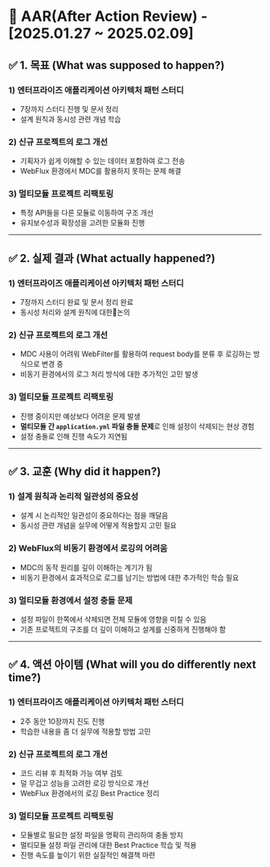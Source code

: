 # 📌 AAR(After Action Review) - [2025.01.27 ~ 2025.02.09]

## ✅ 1. 목표 (What was supposed to happen?)
### 1) 엔터프라이즈 애플리케이션 아키텍처 패턴 스터디
- 7장까지 스터디 진행 및 문서 정리
- 설계 원칙과 동시성 관련 개념 학습

### 2) 신규 프로젝트의 로그 개선
- 기획자가 쉽게 이해할 수 있는 데이터 포함하여 로그 전송
- WebFlux 환경에서 MDC를 활용하지 못하는 문제 해결

### 3) 멀티모듈 프로젝트 리팩토링
- 특정 API들을 다른 모듈로 이동하여 구조 개선
- 유지보수성과 확장성을 고려한 모듈화 진행

---

## ✅ 2. 실제 결과 (What actually happened?)
### 1) 엔터프라이즈 애플리케이션 아키텍처 패턴 스터디
- 7장까지 스터디 완료 및 문서 정리 완료
- 동시성 처리와 설계 원칙에 대한논의

### 2) 신규 프로젝트의 로그 개선
- MDC 사용이 어려워 WebFilter를 활용하여 request body를 분류 후 로깅하는 방식으로 변경 중
- 비동기 환경에서의 로그 처리 방식에 대한 추가적인 고민 발생

### 3) 멀티모듈 프로젝트 리팩토링
- 진행 중이지만 예상보다 어려운 문제 발생
- **멀티모듈 간 `application.yml` 파일 충돌 문제**로 인해 설정이 삭제되는 현상 경험
- 설정 충돌로 인해 진행 속도가 지연됨

---

## ✅ 3. 교훈 (Why did it happen?)
### 1) 설계 원칙과 논리적 일관성의 중요성
- 설계 시 논리적인 일관성이 중요하다는 점을 깨달음
- 동시성 관련 개념을 실무에 어떻게 적용할지 고민 필요

### 2) WebFlux의 비동기 환경에서 로깅의 어려움
- MDC의 동작 원리를 깊이 이해하는 계기가 됨
- 비동기 환경에서 효과적으로 로그를 남기는 방법에 대한 추가적인 학습 필요

### 3) 멀티모듈 환경에서 설정 충돌 문제
- 설정 파일이 한쪽에서 삭제되면 전체 모듈에 영향을 미칠 수 있음
- 기존 프로젝트의 구조를 더 깊이 이해하고 설계를 신중하게 진행해야 함

---

## ✅ 4. 액션 아이템 (What will you do differently next time?)
### 1) 엔터프라이즈 애플리케이션 아키텍처 패턴 스터디
- 2주 동안 10장까지 진도 진행
- 학습한 내용을 좀 더 실무에 적용할 방법 고민

### 2) 신규 프로젝트의 로그 개선
- 코드 리뷰 후 최적화 가능 여부 검토
- 덜 무겁고 성능을 고려한 로깅 방식으로 개선
- WebFlux 환경에서의 로깅 Best Practice 정리

### 3) 멀티모듈 프로젝트 리팩토링
- 모듈별로 필요한 설정 파일을 명확히 관리하여 충돌 방지
- 멀티모듈 설정 파일 관리에 대한 Best Practice 학습 및 적용
- 진행 속도를 높이기 위한 실질적인 해결책 마련
